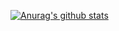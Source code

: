 [![Anurag's github stats](https://github-readme-stats.vercel.app/api?username=machamp0714)](https://github.com/anuraghazra/github-readme-stats)